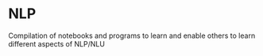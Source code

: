 # NLP
Compilation of notebooks and programs to learn and enable others to learn different aspects of NLP/NLU
